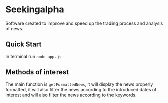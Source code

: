 # Seekingalpha
Software created to improve and speed up the trading process and analysis of news.

## Quick Start
In terminal run ```node app.js```

## Methods of interest
The main function is ```getFormattedNews```, it will display the news properly formatted, it will also filter the news according to the introduced dates of interest and will also filter the news according to the keywords.
